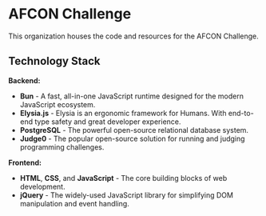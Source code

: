# AFCON Challenge

This organization houses the code and resources for the AFCON Challenge.

## Technology Stack

**Backend:**

* **Bun** - A fast, all-in-one JavaScript runtime designed for the modern JavaScript ecosystem.
* **Elysia.js** - Elysia is an ergonomic framework for Humans. With end-to-end type safety and great developer experience.
* **PostgreSQL** - The powerful open-source relational database system.
* **Judge0** - The popular open-source solution for running and judging programming challenges.

**Frontend:**

* **HTML**, **CSS**, and **JavaScript** - The core building blocks of web development.
* **jQuery** - The widely-used JavaScript library for simplifying DOM manipulation and event handling.
